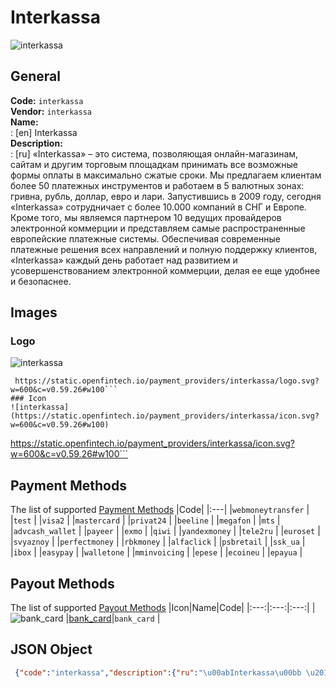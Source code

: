 # Interkassa 
![interkassa](https://static.openfintech.io/payment_providers/interkassa/logo.svg?w=600&c=v0.59.26#w100)  
## General 
**Code:** `interkassa`  
**Vendor:** `interkassa`  
**Name:**  
:	[en] Interkassa  
**Description:**  
: [ru] «Interkassa» – это система, позволяющая онлайн-магазинам, сайтам и другим торговым площадкам принимать все возможные формы оплаты в максимально сжатые сроки. Мы предлагаем клиентам более 50 платежных инструментов и работаем в 5 валютных зонах: гривна, рубль, доллар, евро и лари.  Запустившись в 2009 году, сегодня «Interkassa» сотрудничает с более 10.000 компаний в СНГ и Европе. Кроме того, мы являемся партнером 10 ведущих провайдеров электронной коммерции и представляем самые распространенные европейские платежные системы.  Обеспечивая современные платежные решения всех направлений и полную поддержку клиентов, «Interkassa» каждый день работает над развитием и усовершенствованием электронной коммерции, делая ее еще удобнее и безопаснее.  
## Images 
### Logo 
![interkassa](https://static.openfintech.io/payment_providers/interkassa/logo.svg?w=600&c=v0.59.26#w100)  
```
 https://static.openfintech.io/payment_providers/interkassa/logo.svg?w=600&c=v0.59.26#w100```  
### Icon 
![interkassa](https://static.openfintech.io/payment_providers/interkassa/icon.svg?w=600&c=v0.59.26#w100)  
```
 https://static.openfintech.io/payment_providers/interkassa/icon.svg?w=600&c=v0.59.26#w100```  
## Payment Methods 
The list of supported  [Payment Methods](#) 
|Code| 
|:---| 
|`webmoneytransfer` | 
|`test` | 
|`visa2` | 
|`mastercard` | 
|`privat24` | 
|`beeline` | 
|`megafon` | 
|`mts` | 
|`advcash_wallet` | 
|`payeer` | 
|`exmo` | 
|`qiwi` | 
|`yandexmoney` | 
|`tele2ru` | 
|`euroset` | 
|`svyaznoy` | 
|`perfectmoney` | 
|`rbkmoney` | 
|`alfaclick` | 
|`psbretail` | 
|`ssk_ua` | 
|`ibox` | 
|`easypay` | 
|`walletone` | 
|`mminvoicing` | 
|`epese` | 
|`ecoineu` | 
|`epayua` | 
 
## Payout Methods 
The list of supported  [Payout Methods](#) 
|Icon|Name|Code| 
|:---:|:---:|:---:| 
|![bank_card](https://static.openfintech.io/payout_methods/bank_card/icon.png?w=278&c=v0.59.26#w40) |[bank_card](#)|`bank_card` | 
 
## JSON Object 
```json
 {"code":"interkassa","description":{"ru":"\u00abInterkassa\u00bb \u2013 \u044d\u0442\u043e \u0441\u0438\u0441\u0442\u0435\u043c\u0430, \u043f\u043e\u0437\u0432\u043e\u043b\u044f\u044e\u0449\u0430\u044f \u043e\u043d\u043b\u0430\u0439\u043d-\u043c\u0430\u0433\u0430\u0437\u0438\u043d\u0430\u043c, \u0441\u0430\u0439\u0442\u0430\u043c \u0438 \u0434\u0440\u0443\u0433\u0438\u043c \u0442\u043e\u0440\u0433\u043e\u0432\u044b\u043c \u043f\u043b\u043e\u0449\u0430\u0434\u043a\u0430\u043c \u043f\u0440\u0438\u043d\u0438\u043c\u0430\u0442\u044c \u0432\u0441\u0435 \u0432\u043e\u0437\u043c\u043e\u0436\u043d\u044b\u0435 \u0444\u043e\u0440\u043c\u044b \u043e\u043f\u043b\u0430\u0442\u044b \u0432 \u043c\u0430\u043a\u0441\u0438\u043c\u0430\u043b\u044c\u043d\u043e \u0441\u0436\u0430\u0442\u044b\u0435 \u0441\u0440\u043e\u043a\u0438. \u041c\u044b \u043f\u0440\u0435\u0434\u043b\u0430\u0433\u0430\u0435\u043c \u043a\u043b\u0438\u0435\u043d\u0442\u0430\u043c \u0431\u043e\u043b\u0435\u0435 50 \u043f\u043b\u0430\u0442\u0435\u0436\u043d\u044b\u0445 \u0438\u043d\u0441\u0442\u0440\u0443\u043c\u0435\u043d\u0442\u043e\u0432 \u0438 \u0440\u0430\u0431\u043e\u0442\u0430\u0435\u043c \u0432 5 \u0432\u0430\u043b\u044e\u0442\u043d\u044b\u0445 \u0437\u043e\u043d\u0430\u0445: \u0433\u0440\u0438\u0432\u043d\u0430, \u0440\u0443\u0431\u043b\u044c, \u0434\u043e\u043b\u043b\u0430\u0440, \u0435\u0432\u0440\u043e \u0438 \u043b\u0430\u0440\u0438.  \u0417\u0430\u043f\u0443\u0441\u0442\u0438\u0432\u0448\u0438\u0441\u044c \u0432 2009 \u0433\u043e\u0434\u0443, \u0441\u0435\u0433\u043e\u0434\u043d\u044f \u00abInterkassa\u00bb \u0441\u043e\u0442\u0440\u0443\u0434\u043d\u0438\u0447\u0430\u0435\u0442 \u0441 \u0431\u043e\u043b\u0435\u0435 10.000 \u043a\u043e\u043c\u043f\u0430\u043d\u0438\u0439 \u0432 \u0421\u041d\u0413 \u0438 \u0415\u0432\u0440\u043e\u043f\u0435. \u041a\u0440\u043e\u043c\u0435 \u0442\u043e\u0433\u043e, \u043c\u044b \u044f\u0432\u043b\u044f\u0435\u043c\u0441\u044f \u043f\u0430\u0440\u0442\u043d\u0435\u0440\u043e\u043c 10 \u0432\u0435\u0434\u0443\u0449\u0438\u0445 \u043f\u0440\u043e\u0432\u0430\u0439\u0434\u0435\u0440\u043e\u0432 \u044d\u043b\u0435\u043a\u0442\u0440\u043e\u043d\u043d\u043e\u0439 \u043a\u043e\u043c\u043c\u0435\u0440\u0446\u0438\u0438 \u0438 \u043f\u0440\u0435\u0434\u0441\u0442\u0430\u0432\u043b\u044f\u0435\u043c \u0441\u0430\u043c\u044b\u0435 \u0440\u0430\u0441\u043f\u0440\u043e\u0441\u0442\u0440\u0430\u043d\u0435\u043d\u043d\u044b\u0435 \u0435\u0432\u0440\u043e\u043f\u0435\u0439\u0441\u043a\u0438\u0435 \u043f\u043b\u0430\u0442\u0435\u0436\u043d\u044b\u0435 \u0441\u0438\u0441\u0442\u0435\u043c\u044b.  \u041e\u0431\u0435\u0441\u043f\u0435\u0447\u0438\u0432\u0430\u044f \u0441\u043e\u0432\u0440\u0435\u043c\u0435\u043d\u043d\u044b\u0435 \u043f\u043b\u0430\u0442\u0435\u0436\u043d\u044b\u0435 \u0440\u0435\u0448\u0435\u043d\u0438\u044f \u0432\u0441\u0435\u0445 \u043d\u0430\u043f\u0440\u0430\u0432\u043b\u0435\u043d\u0438\u0439 \u0438 \u043f\u043e\u043b\u043d\u0443\u044e \u043f\u043e\u0434\u0434\u0435\u0440\u0436\u043a\u0443 \u043a\u043b\u0438\u0435\u043d\u0442\u043e\u0432, \u00abInterkassa\u00bb \u043a\u0430\u0436\u0434\u044b\u0439 \u0434\u0435\u043d\u044c \u0440\u0430\u0431\u043e\u0442\u0430\u0435\u0442 \u043d\u0430\u0434 \u0440\u0430\u0437\u0432\u0438\u0442\u0438\u0435\u043c \u0438 \u0443\u0441\u043e\u0432\u0435\u0440\u0448\u0435\u043d\u0441\u0442\u0432\u043e\u0432\u0430\u043d\u0438\u0435\u043c \u044d\u043b\u0435\u043a\u0442\u0440\u043e\u043d\u043d\u043e\u0439 \u043a\u043e\u043c\u043c\u0435\u0440\u0446\u0438\u0438, \u0434\u0435\u043b\u0430\u044f \u0435\u0435 \u0435\u0449\u0435 \u0443\u0434\u043e\u0431\u043d\u0435\u0435 \u0438 \u0431\u0435\u0437\u043e\u043f\u0430\u0441\u043d\u0435\u0435."},"vendor":"interkassa","categories":null,"countries":null,"payment_method":["webmoneytransfer","test","visa2","mastercard","privat24","beeline","megafon","mts","advcash_wallet","payeer","exmo","qiwi","yandexmoney","tele2ru","euroset","svyaznoy","perfectmoney","rbkmoney","alfaclick","psbretail","ssk_ua","ibox","easypay","walletone","mminvoicing","epese","ecoineu","epayua"],"payout_method":["bank_card"],"metadata":null,"name":{"en":"Interkassa"}}```  
